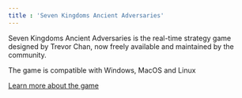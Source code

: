 ```yaml
---
title : 'Seven Kingdoms Ancient Adversaries'
---
```

   
Seven Kingdoms Ancient Adversaries is the real-time strategy game designed by Trevor Chan, now freely available and maintained by the community.

The game is compatible with Windows, MacOS and Linux

[Learn more about the game](about.html)